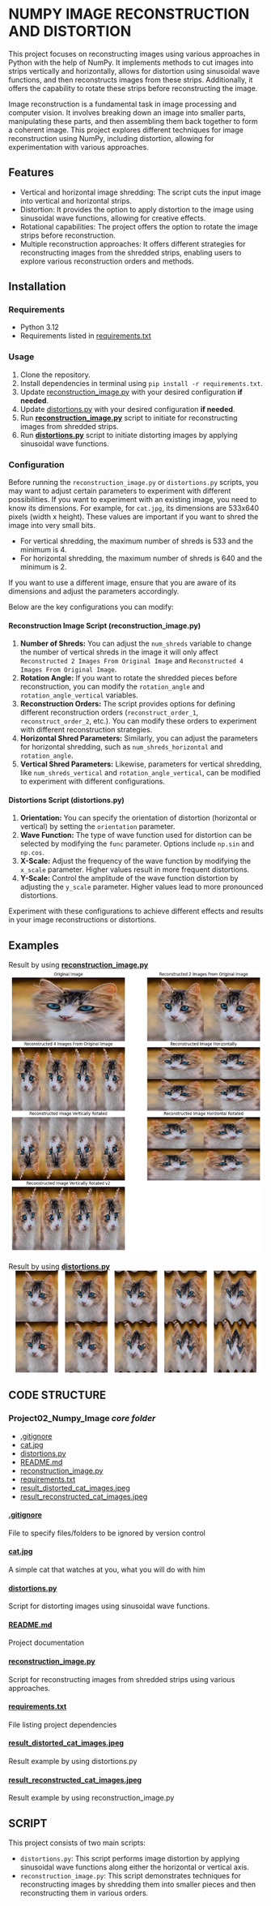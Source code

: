 # NUMPY IMAGE RECONSTRUCTION AND DISTORTION

This project focuses on reconstructing images using various approaches in Python with the help of NumPy. It implements 
methods to cut images into strips vertically and horizontally, allows for distortion using sinusoidal wave functions, 
and then reconstructs images from these strips. Additionally, it offers the capability to rotate these strips before 
reconstructing the image.

Image reconstruction is a fundamental task in image processing and computer vision. It involves breaking down an image
into smaller parts, manipulating these parts, and then assembling them back together to form a coherent image. This 
project explores different techniques for image reconstruction using NumPy, including distortion, allowing for 
experimentation with various approaches.

## Features

- Vertical and horizontal image shredding: The script cuts the input image into vertical and horizontal strips.
- Distortion: It provides the option to apply distortion to the image using sinusoidal wave functions, allowing for 
creative effects.
- Rotational capabilities: The project offers the option to rotate the image strips before reconstruction.
- Multiple reconstruction approaches: It offers different strategies for reconstructing images from the shredded strips,
enabling users to explore various reconstruction orders and methods.

## Installation

### Requirements

- Python 3.12
- Requirements listed in [requirements.txt](requirements.txt)

### Usage

1. Clone the repository.
2. Install dependencies in terminal using `pip install -r requirements.txt`.
3. Update [reconstruction_image.py](reconstruction_image.py) with your desired configuration **if needed**.
4. Update [distortions.py](distortions.py) with your desired configuration **if needed**. 
5. Run **[reconstruction_image.py](reconstruction_image.py)** script to initiate for reconstructing images from shredded strips.
6. Run **[distortions.py](distortions.py)**  script to initiate distorting images by applying sinusoidal wave functions.

### Configuration

Before running the `reconstruction_image.py` or `distortions.py` scripts, you may want to adjust certain parameters to 
experiment with different possibilities. If you want to experiment with an existing image, you need to know its 
dimensions. For example, for `cat.jpg`, its dimensions are 533x640 pixels (width x height). These values are important 
if you want to shred the image into very small bits. 

- For vertical shredding, the maximum number of shreds is 533 and the minimum is 4.
- For horizontal shredding, the maximum number of shreds is 640 and the minimum is 2.

If you want to use a different image, ensure that you are aware of its dimensions and adjust the parameters accordingly.

Below are the key configurations you can modify:

#### Reconstruction Image Script (reconstruction_image.py)

1. **Number of Shreds:** You can adjust the `num_shreds` variable to change the number of vertical shreds in the image 
it will only affect `Reconstructed 2 Images From Original Image` and `Reconstructed 4 Images From Original Image`.
2. **Rotation Angle:** If you want to rotate the shredded pieces before reconstruction, you can modify the
`rotation_angle` and `rotation_angle_vertical` variables.
3. **Reconstruction Orders:** The script provides options for defining different reconstruction orders 
(`reconstruct_order_1`, `reconstruct_order_2`, etc.). You can modify these orders to experiment with different 
reconstruction strategies.
4. **Horizontal Shred Parameters:** Similarly, you can adjust the parameters for horizontal shredding, such as 
`num_shreds_horizontal` and `rotation_angle`.
5. **Vertical Shred Parameters:** Likewise, parameters for vertical shredding, like `num_shreds_vertical` and 
`rotation_angle_vertical`, can be modified to experiment with different configurations.

#### Distortions Script (distortions.py)

1. **Orientation:** You can specify the orientation of distortion (horizontal or vertical) by setting the `orientation` parameter.
2. **Wave Function:** The type of wave function used for distortion can be selected by modifying the `func` parameter. 
Options include `np.sin` and `np.cos`.
3. **X-Scale:** Adjust the frequency of the wave function by modifying the `x_scale` parameter. Higher values result 
in more frequent distortions.
4. **Y-Scale:** Control the amplitude of the wave function distortion by adjusting the `y_scale` parameter. Higher 
values lead to more pronounced distortions.

Experiment with these configurations to achieve different effects and results in your image reconstructions or distortions.

## Examples

Result by using **[reconstruction_image.py](reconstruction_image.py)**
![result_reconstructed_cat_images.jpeg](result_reconstructed_cat_images.jpeg)

Result by using **[distortions.py](distortions.py)**
![result_distorted_cat_images.jpeg](result_distorted_cat_images.jpeg)

## CODE STRUCTURE

### Project02_Numpy_Image _core folder_

* [.gitignore](#gitignore)
* [cat.jpg](#catjpg)
* [distortions.py](#distortionspy)
* [README.md](#readmemd)
* [reconstruction_image.py](#reconstruction_imagepy)
* [requirements.txt](#requirementstxt)
* [result_distorted_cat_images.jpeg](#result_distorted_cat_imagesjpeg)
* [result_reconstructed_cat_images.jpeg](#result_reconstructed_cat_imagesjpeg)


#### [.gitignore](.gitignore)
File to specify files/folders to be ignored by version control

#### [cat.jpg](cat.jpg)
A simple cat that watches at you, what you will do with him

#### [distortions.py](distortions.py)
Script for distorting images using sinusoidal wave functions.

#### [README.md](README.md)
Project documentation

#### [reconstruction_image.py](reconstruction_image.py)
Script for reconstructing images from shredded strips using various approaches.

#### [requirements.txt](requirements.txt)
File listing project dependencies 

#### [result_distorted_cat_images.jpeg](result_distorted_cat_images.jpeg)
Result example by using distortions.py

#### [result_reconstructed_cat_images.jpeg](result_reconstructed_cat_images.jpeg)
Result example by using reconstruction_image.py

## SCRIPT

This project consists of two main scripts:
- `distortions.py`: This script performs image distortion by applying sinusoidal wave functions along either the 
horizontal or vertical axis.
- `reconstruction_image.py`: This script demonstrates techniques for reconstructing images by shredding them into 
smaller pieces and then reconstructing them in various orders.
